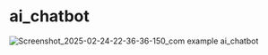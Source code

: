 # ai_chatbot

![Screenshot_2025-02-24-22-36-36-150_com example ai_chatbot](https://github.com/user-attachments/assets/b5439db7-500f-47ba-9deb-084242727736)
